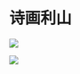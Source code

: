 ﻿# 诗画利山
![](https://github.com/YannPro/shls/demo1.gif )  

![](https://github.com/YannPro/shls/demo2.gif )  